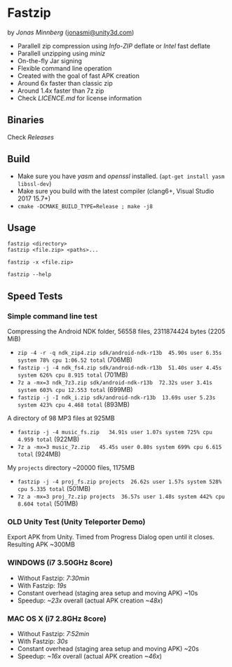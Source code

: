 # Fastzip
by _Jonas Minnberg_ (jonasmi@unity3d.com)

* Parallell zip compression using *Info-ZIP* deflate or *Intel* fast deflate
* Parallell unzipping using *miniz*
* On-the-fly Jar signing
* Flexible command line operation
* Created with the goal of fast APK creation
* Around 6x faster than classic zip
* Around 1.4x faster than 7z zip
* Check _LICENCE.md_ for license information

## Binaries

Check *Releases*

## Build

* Make sure you have *yasm* and *openssl* installed. (`apt-get install yasm libssl-dev`)
* Make sure you build with the latest compiler (clang6+, Visual Studio 2017 15.7+)
* `cmake -DCMAKE_BUILD_TYPE=Release ; make -j8`

## Usage

	fastzip <directory>
	fastzip <file.zip> <paths>...

	fastzip -x <file.zip>

	fastzip --help

## Speed Tests

### Simple command line test

Compressing the Android NDK folder, 56558 files, 2311874424 bytes (2205 MiB)

* `zip -4 -r -q ndk_zip4.zip sdk/android-ndk-r13b  45.90s user 6.35s system 78% cpu 1:06.52 total` (706MB)
* `fastzip -j -4 ndk_fs4.zip sdk/android-ndk-r13b  51.40s user 4.45s system 626% cpu 8.915 total` (701MB)
* `7z a -mx=3 ndk_7z3.zip sdk/android-ndk-r13b  72.32s user 3.41s system 603% cpu 12.553 total` (699MB)
* `fastzip -j -I ndk_i.zip sdk/android-ndk-r13b  13.69s user 5.23s system 423% cpu 4.468 total` (893MB)

A directory of 98 MP3 files at 925MB

* `fastzip -j -4 music_fs.zip   34.91s user 1.07s system 725% cpu 4.959 total` (922MB)
* `7z a -mx=3 music_7z.zip   45.45s user 0.80s system 699% cpu 6.615 total` (924MB)

My `projects` directory ~20000 files, 1175MB

* `fastzip -j -4 proj_fs.zip projects  26.62s user 1.57s system 528% cpu 5.335 total` (501MB)
* `7z a -mx=3 proj_7z.zip projects  36.57s user 1.48s system 442% cpu 8.604 total` (501MB)

### OLD Unity Test (Unity Teleporter Demo)

Export APK from Unity. Timed from Progress Dialog open until it closes. Resulting APK ~300MB

### WINDOWS (i7 3.50GHz 8core)
* Without Fastzip: *7:30min*
* With Fastzip: *19s*
* Constant overhead (staging area setup and moving APK) ~10s
* Speedup: *~23x* overall (actual APK creation *~48x*)

### MAC OS X (i7 2.8GHz 8core)
* Without Fastzip: *7:52min*
* With Fastzip: *30s*
* Constant overhead (staging area setup and moving APK) ~20s
* Speedup: *~16x* overall (actual APK creation *~46x*)

